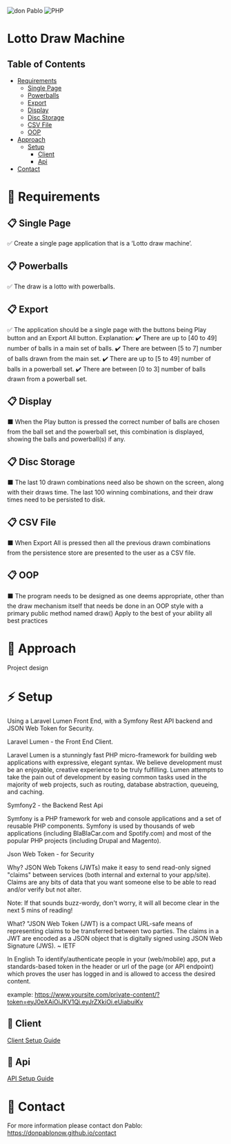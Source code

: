  ![don Pablo](https://donpablonow.github.io/assets/img/signature.png)
 ![PHP](https://www.craiglotter.co.za/wp-content/uploads/2014/08/php-banner-strip.jpg)
 
# Lotto Draw Machine

## Table of Contents

  * [Requirements](#📢-requirements)
    * [Single Page](#📋-single-page)
    * [Powerballs](#📋-powerballs)
    * [Export](#📋-export)
    * [Display](#📋-display)
    * [Disc Storage](#📋-disc-storage)
    * [CSV File](#📋-csv-file)
    * [OOP](#📋-oop)
  * [Approach](#📢-approach)
    * [Setup](#📢-setup)
      * [Client](#📢-client)
      * [Api](#📢-api)
  * [Contact](#📢-contact)

# 📢 Requirements

## 📋 Single Page

✅ Create a single page application that is a ‘Lotto draw machine’.

## 📋 Powerballs

✅ The draw is a lotto with powerballs. 

## 📋 Export

✅ The application should be a single page with the buttons being Play button and an Export All button. Explanation: 
    ✔️  There are up to [40 to 49] number of balls in a main set of balls. 
    ✔️  There are between [5 to 7] number of balls drawn from the main set. 
    ✔️  There are up to [5 to 49] number of balls in a powerball set. 
    ✔️  There are between [0 to 3] number of balls drawn from a powerball set. 

## 📋 Display

⬛ When the Play button is pressed the correct number of balls are chosen from the ball set and the powerball set, this combination is displayed, showing the balls and powerball(s) if any. 

## 📋 Disc Storage

⬛ The last 10 drawn combinations need also be shown on the screen, along with their draws time. The last 100 winning combinations, and their draw times need to be persisted to disk. 

## 📋 CSV File

⬛ When Export All is pressed then all the previous drawn combinations from the persistence store are presented to the user as a CSV file. 

## 📋 OOP

⬛ The program needs to be designed as one deems appropriate, other than the draw mechanism itself that needs be done in an OOP style with a primary public method named draw() 
Apply to the best of your ability all best practices 

# 📢 Approach

Project design

# ⚡ Setup

Using a Laravel Lumen Front End, with a Symfony Rest API backend  and JSON Web Token for Security.

Laravel Lumen - the Front End Client.

Laravel Lumen is a stunningly fast PHP micro-framework for building web applications with expressive, elegant syntax. We believe development must be an enjoyable, creative experience to be truly fulfilling. Lumen attempts to take the pain out of development by easing common tasks used in the majority of web projects, such as routing, database abstraction, queueing, and caching.

Symfony2 - the Backend Rest Api

Symfony is a PHP framework for web and console applications and a set of reusable PHP components. Symfony is used by thousands of web applications (including BlaBlaCar.com and Spotify.com) and most of the popular PHP projects (including Drupal and Magento).

Json Web Token - for Security

Why?
JSON Web Tokens (JWTs) make it easy to send read-only signed "claims" between services (both internal and external to your app/site). Claims are any bits of data that you want someone else to be able to read and/or verify but not alter.

Note: If that sounds buzz-wordy, don't worry, it will all become clear in the next 5 mins of reading!

What?
"JSON Web Token (JWT) is a compact URL-safe means of representing claims to be transferred between two parties. The claims in a JWT are encoded as a JSON object that is digitally signed using JSON Web Signature (JWS). ~ IETF

In English
To identify/authenticate people in your (web/mobile) app, put a standards-based token in the header or url of the page (or API endpoint) which proves the user has logged in and is allowed to access the desired content.

example: https://www.yoursite.com/private-content/?token=eyJ0eXAiOiJKV1Qi.eyJrZXkiOi.eUiabuiKv

## 🚧 Client

[Client Setup Guide](docs/client)

## 🚧 Api

[API Setup Guide](docs/api)

# 📢 Contact

For more information please contact don Pablo: https://donpablonow.github.io/contact
